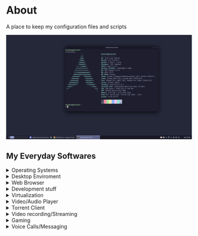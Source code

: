 # About

A place to keep my configuration files and scripts

![desktop](./assets/desktop.png)

## My Everyday Softwares

<details>
  <summary>Operating Systems</summary>

  - Arch Linux for laptop and desktops
  - Proxmox VE for server machines with multiple VMs
  - Debian for most server deployments
  - OPNsense for DIY routers
  - Windows VM for cursed softwares that only works in MsTM
</details>

<details>
  <summary>Desktop Enviroment</summary>

  - KDE Plasma for laptop and desktops
  - LXDE for weak machines that need a DE
</details>

<details>
  <summary>Web Browser</summary>

  - Google Chrome
  - Firefox
</details>

<details>
  <summary>Development stuff</summary>

  - Neovim for code editing
  - Git for version control and creating patches
  - Ripgrep for fuzzy finding
  - Diff for viewing diff xd
  - Gdb for debugging
  - Hexdump for analyzing binary files
  - Curl for quick HTTP testing
  - Netcat for creating and testing TCP connections
  - Postman for more advanced HTTP testing
  - VSCode for a few web related things like HTML
  - Tmux for terminal multiplexer
  - Ssh for remote shell
  - Rsync for copying and backing up files between machines
  - Docker for.. well.. containers lel
</details>

<details>
  <summary>Virtualization</summary>

  - Virt Manager for creating and managing VMs
  - bare QEMU for embedded firmware testing
</details>

<details>
  <summary>Video/Audio Player</summary>

  - Mpv
  - Vlc
</details>

<details>
  <summary>Torrent Client</summary>

  - Transmission
</details>

<details>
  <summary>Video recording/Streaming</summary>

  - OBS Studio
</details>

<details>
  <summary>Gaming</summary>

  - Steam
  - Wine
  - Lutris
  - MangoHud
  - VkBasalt
</details>

<details>
  <summary>Voice Calls/Messaging</summary>

  - Discord
  - Vencord
  - Telegram
</details>
